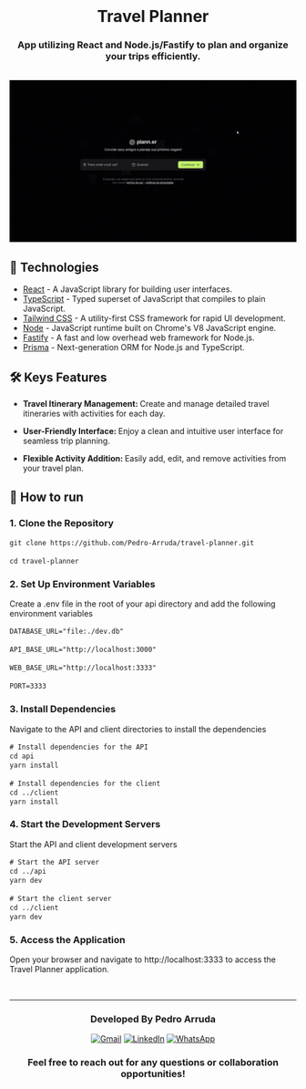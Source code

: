 <br>

<div align='center'>
<h1 height='80p'>
    Travel Planner
</h1>
</div>

<h3 align="center" style='margin-bottom: 32px'>
  App utilizing React and Node.js/Fastify to plan and organize your trips efficiently.
</h3>

![screenshot](./demo.gif)

## 🚀 Technologies

- [React](https://react.dev/) - A JavaScript library for building user interfaces.
- [TypeScript](https://www.typescriptlang.org/) - Typed superset of JavaScript that compiles to plain JavaScript.
- [Tailwind CSS](https://tailwindcss.com/) - A utility-first CSS framework for rapid UI development.
- [Node](https://nodejs.org) - JavaScript runtime built on Chrome's V8 JavaScript engine.
- [Fastify](https://fastify.dev/) - A fast and low overhead web framework for Node.js.
- [Prisma](https://www.prisma.io/) - Next-generation ORM for Node.js and TypeScript.

## 🛠 Keys Features

- <b>Travel Itinerary Management: </b> Create and manage detailed travel itineraries with activities for each day.

- <b>User-Friendly Interface: </b> Enjoy a clean and intuitive user interface for seamless trip planning.

- <b>Flexible Activity Addition: </b> Easily add, edit, and remove activities from your travel plan.

## 📝 How to run

<h3>1. Clone the Repository </h3>

```console
git clone https://github.com/Pedro-Arruda/travel-planner.git

cd travel-planner
```

<h3>2. Set Up Environment Variables </h3> 
<p>Create a .env file in the root of your api directory and add the following environment variables </p>

```console
DATABASE_URL="file:./dev.db"

API_BASE_URL="http://localhost:3000"

WEB_BASE_URL="http://localhost:3333"

PORT=3333
```

<h3>3. Install Dependencies</h3> 
<p>Navigate to the API and client directories to install the dependencies </p>

```console
# Install dependencies for the API
cd api
yarn install

# Install dependencies for the client
cd ../client
yarn install
```

<h3>4. Start the Development Servers</h3> 
<p>Start the API and client development servers</p>

```console
# Start the API server
cd ../api
yarn dev

# Start the client server
cd ../client
yarn dev
```

<h3>5. Access the Application</h3> 
<p>Open your browser and navigate to http://localhost:3333 to access the Travel Planner application.</p>

<br>
<hr>

  <h3 align='center'> Developed By Pedro Arruda </h3> 
  <div align='center'> 
    <a href="mailto:seu.email@gmail.com"  title="Gmail" style='height: 40px'>
    <img src="https://img.shields.io/badge/-Gmail-FF0000?style=flat-square&labelColor=FF0000&logo=gmail&logoColor=white&link=LINK-DO-SEU-GMAIL" alt="Gmail" style='height: 25px'/></a>
    <a href="https://www.linkedin.com/in/pedro-scucuglia-arruda/" title="LinkedIn">
    <img src="https://img.shields.io/badge/-Linkedin-0e76a8?style=flat-square&logo=Linkedin&logoColor=white&link=LINK-DO-SEU-LINKEDIN" style='height: 25px' alt="LinkedIn"/></a>
    <a href="https://api.whatsapp.com/send?phone=14998861503" title="WhatsApp">
    <img src="https://img.shields.io/badge/-WhatsApp-25d366?style=flat-square&labelColor=25d366&logo=whatsapp&logoColor=white&link=API-DO-SEU-WHATSAPP" alt="WhatsApp" style='height: 25px'/></a>
  </div>

<h3 align='center'>Feel free to reach out for any questions or collaboration opportunities!
 </h3>
